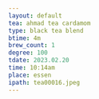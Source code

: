 ```yaml
---
layout: default
tea: ahmad tea cardamom
type: black tea blend
btime: 4m
brew_count: 1
degree: 100
tdate: 2023.02.20
time: 10:14am
place: essen
ipath: tea00016.jpeg
---
```

